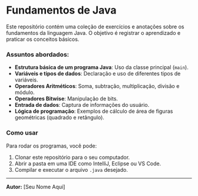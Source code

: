 # Fundamentos de Java

Este repositório contém uma coleção de exercícios e anotações sobre os fundamentos da linguagem Java. O objetivo é registrar o aprendizado e praticar os conceitos básicos.

### Assuntos abordados:

* **Estrutura básica de um programa Java**: Uso da classe principal (`main`).
* **Variáveis e tipos de dados**: Declaração e uso de diferentes tipos de variáveis.
* **Operadores Aritméticos**: Soma, subtração, multiplicação, divisão e módulo.
* **Operadores Bitwise**: Manipulação de bits.
* **Entrada de dados**: Captura de informações do usuário.
* **Lógica de programação**: Exemplos de cálculo de área de figuras geométricas (quadrado e retângulo).

### Como usar

Para rodar os programas, você pode:
1.  Clonar este repositório para o seu computador.
2.  Abrir a pasta em uma IDE como IntelliJ, Eclipse ou VS Code.
3.  Compilar e executar o arquivo `.java` desejado.

---

**Autor:** [Seu Nome Aqui]

